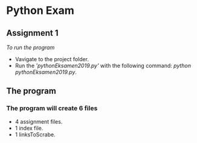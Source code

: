 # Python Exam

## Assignment 1

*To run the program*

- Vavigate to the project folder.
- Run the *'pythonEksamen2019.py'* with the following command: *python pythonEksamen2019.py*.


## The program
### The program will create 6 files
- 4 assignment files.
- 1 index file.
- 1 linksToScrabe.



